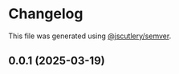 # Changelog

This file was generated using [@jscutlery/semver](https://github.com/jscutlery/semver).

## 0.0.1 (2025-03-19)

